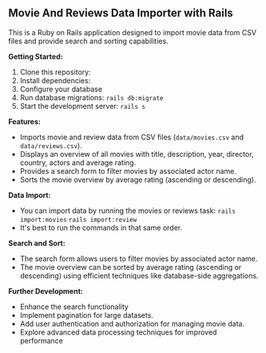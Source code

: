 ## Movie And Reviews Data Importer with Rails

This is a Ruby on Rails application designed to import movie data from CSV files and provide search and sorting capabilities.

**Getting Started:**

1. Clone this repository: 
2. Install dependencies: 
3. Configure your database 
4. Run database migrations: `rails db:migrate`
5. Start the development server: `rails s`

**Features:**

- Imports movie and review data from CSV files (`data/movies.csv` and `data/reviews.csv`).
- Displays an overview of all movies with title, description, year, director, country, actors and average rating.
- Provides a search form to filter movies by associated actor name.
- Sorts the movie overview by average rating (ascending or descending).

**Data Import:**

- You can import data by running the movies or reviews task:
`rails import:movies`
`rails import:review`
- It's best to run the commands in that same order.

**Search and Sort:**

- The search form allows users to filter movies by associated actor name.
- The movie overview can be sorted by average rating (ascending or descending) using efficient techniques like database-side aggregations.

**Further Development:**

- Enhance the search functionality
- Implement pagination for large datasets.
- Add user authentication and authorization for managing movie data.
- Explore advanced data processing techniques for improved performance

